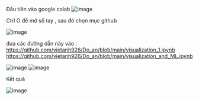 Đầu tiên vào google colab 
![image](https://github.com/vietanh926/-n/assets/78630737/a4e269f8-1582-4ea6-bc84-91a856110997)

Ctrl O để mở sổ tay , sau đó chọn mục github

![image](https://github.com/vietanh926/-n/assets/78630737/e2784c9c-2f06-4c97-ab66-afb9d91c76fb)

đưa các đường dẫn này vào :
https://github.com/vietanh926/Do_an/blob/main/visualization_1.ipynb
https://github.com/vietanh926/Do_an/blob/main/visualization_and_ML.ipynb

![image](https://github.com/vietanh926/Do_an/assets/78630737/fdce40da-b982-4c83-8ef9-27c2eb0fdeae)
![image](https://github.com/vietanh926/Do_an/assets/78630737/80a3d3ac-3178-450e-a5bc-7fcb53489b7a)




Kết quả 

![image](https://github.com/vietanh926/-n/assets/78630737/e0115f35-5348-4051-8917-8e875f57f6c3)

